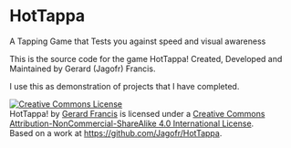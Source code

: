 # HotTappa
A Tapping Game that Tests you against speed and visual awareness 

This is the source code for the game HotTappa!
Created, Developed and Maintained by Gerard (Jagofr) Francis.

I use this as demonstration of projects that I have completed. 

<a rel="license" href="http://creativecommons.org/licenses/by-nc-sa/4.0/"><img alt="Creative Commons License" style="border-width:0" src="https://i.creativecommons.org/l/by-nc-sa/4.0/88x31.png" /></a><br /><span xmlns:dct="http://purl.org/dc/terms/" href="http://purl.org/dc/dcmitype/InteractiveResource" property="dct:title" rel="dct:type">HotTappa!</span> by <a xmlns:cc="http://creativecommons.org/ns#" href="https://hottappa.github.io/" property="cc:attributionName" rel="cc:attributionURL">Gerard Francis</a> is licensed under a <a rel="license" href="http://creativecommons.org/licenses/by-nc-sa/4.0/">Creative Commons Attribution-NonCommercial-ShareAlike 4.0 International License</a>.<br />Based on a work at <a xmlns:dct="http://purl.org/dc/terms/" href="https://github.com/Jagofr/HotTappa" rel="dct:source">https://github.com/Jagofr/HotTappa</a>.
